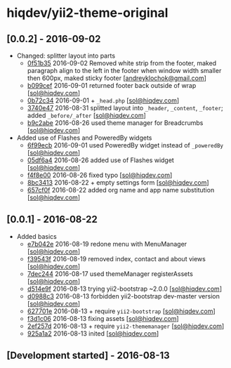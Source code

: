 # hiqdev/yii2-theme-original

## [0.0.2] - 2016-09-02

- Changed: splitter layout into parts
    - [0f51b35] 2016-09-02 Removed white strip from the footer, maked paragraph align to the left in the footer when window width smaller then 600px, maked sticky footer [andreyklochok@gmail.com]
    - [b099cef] 2016-09-01 returned footer back outside of wrap [sol@hiqdev.com]
    - [0b72c34] 2016-09-01 + `_head.php` [sol@hiqdev.com]
    - [3740e47] 2016-08-31 splitted layout into `_header`, `_content`, `_footer`; added `_before/_after` [sol@hiqdev.com]
    - [b9c2abe] 2016-08-26 used theme manager for Breadcrumbs [sol@hiqdev.com]
- Added use of Flashes and PoweredBy widgets
    - [6f99ecb] 2016-09-01 used PoweredBy widget instead of `_poweredBy` [sol@hiqdev.com]
    - [05df6a4] 2016-08-26 added use of Flashes widget [sol@hiqdev.com]
    - [f4f8e00] 2016-08-26 fixed typo [sol@hiqdev.com]
    - [8bc3413] 2016-08-22 + empty settings form [sol@hiqdev.com]
    - [657cf0f] 2016-08-22 added org name and app name substitution [sol@hiqdev.com]

## [0.0.1] - 2016-08-22

- Added basics
    - [e7b042e] 2016-08-19 redone menu with MenuManager [sol@hiqdev.com]
    - [f39543f] 2016-08-19 removed index, contact and about views [sol@hiqdev.com]
    - [7dec244] 2016-08-17 used themeManager registerAssets [sol@hiqdev.com]
    - [d514e9f] 2016-08-13 trying yii2-bootstrap ~2.0.0 [sol@hiqdev.com]
    - [d0988c3] 2016-08-13 forbidden yii2-bootstrap dev-master version [sol@hiqdev.com]
    - [627701e] 2016-08-13 + require `yii2-bootstrap` [sol@hiqdev.com]
    - [f3d1c06] 2016-08-13 fixing assets [sol@hiqdev.com]
    - [2ef257d] 2016-08-13 + require `yii2-thememanager` [sol@hiqdev.com]
    - [925a1a2] 2016-08-13 inited [sol@hiqdev.com]

## [Development started] - 2016-08-13

[e7b042e]: https://github.com//commit/e7b042e
[f39543f]: https://github.com//commit/f39543f
[7dec244]: https://github.com//commit/7dec244
[d514e9f]: https://github.com//commit/d514e9f
[d0988c3]: https://github.com//commit/d0988c3
[627701e]: https://github.com//commit/627701e
[f3d1c06]: https://github.com//commit/f3d1c06
[2ef257d]: https://github.com//commit/2ef257d
[925a1a2]: https://github.com//commit/925a1a2
[0f51b35]: https://github.com/hiqdev/yii2-theme-original/commit/0f51b35
[6f99ecb]: https://github.com/hiqdev/yii2-theme-original/commit/6f99ecb
[b099cef]: https://github.com/hiqdev/yii2-theme-original/commit/b099cef
[0b72c34]: https://github.com/hiqdev/yii2-theme-original/commit/0b72c34
[3740e47]: https://github.com/hiqdev/yii2-theme-original/commit/3740e47
[b9c2abe]: https://github.com/hiqdev/yii2-theme-original/commit/b9c2abe
[05df6a4]: https://github.com/hiqdev/yii2-theme-original/commit/05df6a4
[f4f8e00]: https://github.com/hiqdev/yii2-theme-original/commit/f4f8e00
[8bc3413]: https://github.com/hiqdev/yii2-theme-original/commit/8bc3413
[657cf0f]: https://github.com/hiqdev/yii2-theme-original/commit/657cf0f
